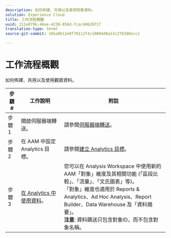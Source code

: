 ```yaml
---
description: 如何佈建、共用以及使用對象資料。
solution: Experience Cloud
title: 工作流程概觀
uuid: 211e079b-46ee-4238-856d-7cac40620717
translation-type: tm+mt
source-git-commit: 16ba0b12e0f70112f4c10804d0a13c278388ecc2

---
```



# 工作流程概觀

如何佈建、共用以及使用觀眾資料。

| 步驟 # | 工作說明 | 附註 |
|--- |--- |--- |
| 步驟 1 | 開啟伺服器端轉送。 | 請參閱[伺服器端轉送](/help/admin/admin/c-server-side-forwarding/ssf.md)。 |
| 步驟 2 | 在 AAM 中設定 Analytics 目標。 | 請參閱[建立 Analytics 目標](https://marketing.adobe.com/resources/help/en_US/aam/create-analytics-destination.html)。 |
| 步驟 3 | [在 Analytics 中使用資料](/help/integrate/c-audience-analytics/c-workflow/use-audience-data-analytics.md)。 | 您可以在 Analysis Workspace 中使用新的 AAM「對象」維度及其相關功能 (「區段比較」、「流量」、「文氏圖表」等)。<br>「對象」維度也適用於 Reports &amp; Analytics、Ad Hoc Analysis、Report Builder、Data Warehouse 及「資料摘要」。<br>**注意**: 資料饋送只包含對象ID，而不包含對象名稱。 |
